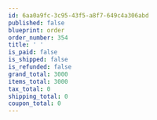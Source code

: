 ```yaml
---
id: 6aa0a9fc-3c95-43f5-a8f7-649c4a306abd
published: false
blueprint: order
order_number: 354
title: ' '
is_paid: false
is_shipped: false
is_refunded: false
grand_total: 3000
items_total: 3000
tax_total: 0
shipping_total: 0
coupon_total: 0
---
```

